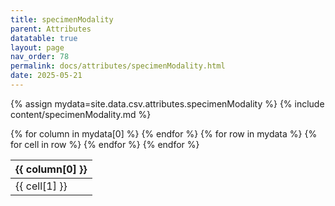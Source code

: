 ```yaml
---
title: specimenModality
parent: Attributes
datatable: true
layout: page
nav_order: 78
permalink: docs/attributes/specimenModality.html
date: 2025-05-21
---
```

{% assign mydata=site.data.csv.attributes.specimenModality %}
{% include content/specimenModality.md %}
<table id="myTable" class="display" style="width:100%">
    <thead>
    {% for column in mydata[0] %}
        <th>{{ column[0] }}</th>
    {% endfor %}
    </thead>
    <tbody>
    {% for row in mydata %}
        <tr>
        {% for cell in row %}
            <td>{{ cell[1] }}</td>
        {% endfor %}
        </tr>
    {% endfor %}
    </tbody>
</table>
<script type="text/javascript">
  $(document).ready(function () {
    $('#myTable').DataTable({
      responsive: true,
      deferRender: false,
      paging: false,
      order: [],
    });
  });
</script>
